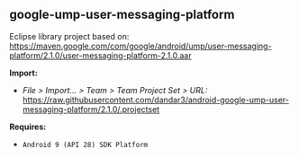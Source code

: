 ## google-ump-user-messaging-platform

Eclipse library project based on:<br/>
https://maven.google.com/com/google/android/ump/user-messaging-platform/2.1.0/user-messaging-platform-2.1.0.aar

**Import:**
- _File > Import... > Team > Team Project Set > URL:_<br/>
  https://raw.githubusercontent.com/dandar3/android-google-ump-user-messaging-platform/2.1.0/.projectset

**Requires:**
- `Android 9 (API 28) SDK Platform`